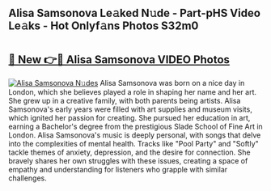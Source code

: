 ## Alisa Samsonova Le𝚊ked N𝚞de - Part-pHS Video Le𝚊ks - Hot Onlyf𝚊ns Photos S32m0

# <h2><a href="http://ab75870.deff.icu/?id=Alisa+Samsonova">🔗 New 👉🔴 Alisa Samsonova VIDEO Photos</a></h2>

[![Alisa Samsonova N𝚞des](https://i.imgur.com/rIISA9y.gif)](http://ab75870.deff.icu/?id=Alisa+Samsonova)
Alisa Samsonova was born on a nice day in London, which she believes played a role in shaping her name and her art. She grew up in a creative family, with both parents being artists. Alisa Samsonova's early years were filled with art supplies and museum visits, which ignited her passion for creating. She pursued her education in art, earning a Bachelor's degree from the prestigious Slade School of Fine Art in London. Alisa Samsonova's music is deeply personal, with songs that delve into the complexities of mental health. Tracks like "Pool Party" and "Softly" tackle themes of anxiety, depression, and the desire for connection. She bravely shares her own struggles with these issues, creating a space of empathy and understanding for listeners who grapple with similar challenges.
